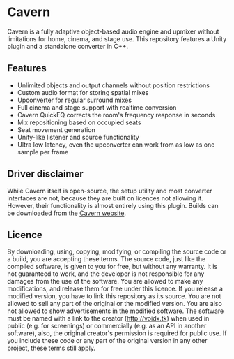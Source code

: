 # Cavern
Cavern is a fully adaptive object-based audio engine and upmixer without limitations for home, cinema, and stage use. This repository features a Unity plugin and a standalone converter in C++.

## Features
* Unlimited objects and output channels without position restrictions
* Custom audio format for storing spatial mixes
* Upconverter for regular surround mixes
* Full cinema and stage support with realtime conversion
* Cavern QuickEQ corrects the room's frequency response in seconds
* Mix repositioning based on occupied seats
* Seat movement generation
* Unity-like listener and source functionality
* Ultra low latency, even the upconverter can work from as low as one sample per frame

## Driver disclaimer
While Cavern itself is open-source, the setup utility and most converter interfaces are not, because they are built on licences not allowing it. However, their functionality is almost entirely using this plugin. Builds can be downloaded from the [Cavern website](http://cavern.cf).

## Licence
By downloading, using, copying, modifying, or compiling the source code or a build, you are accepting these terms. The source code, just like the compiled software, is given to you for free, but without any warranty. It is not guaranteed to work, and the developer is not responsible for any damages from the use of the software. You are allowed to make any modifications, and release them for free under this licence. If you release a modified version, you have to link this repository as its source. You are not allowed to sell any part of the original or the modified version. You are also not allowed to show advertisements in the modified software. The software must be named with a link to the creator (http://voidx.tk) when used in public (e.g. for screenings) or commercially (e.g. as an API in another software), also, the original creator's permission is required for public use. If you include these code or any part of the original version in any other project, these terms still apply.
